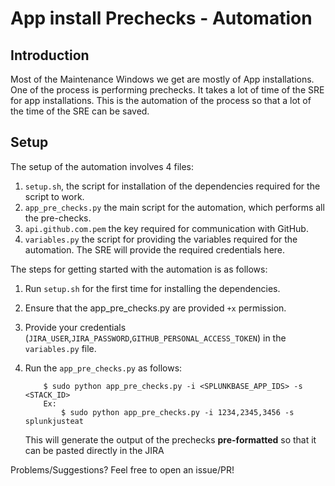 # App install Prechecks - Automation

## Introduction

Most of the Maintenance Windows we get are mostly of App installations. One of the process is performing prechecks. It takes a lot of time of the SRE for app installations. This is the automation of the process so that a lot of the time of the SRE can be saved.

## Setup

The setup of the automation involves 4 files:

1. `setup.sh`, the script for installation of the dependencies required for the script to work.
2. `app_pre_checks.py` the main script for the automation, which performs all the pre-checks.
3. `api.github.com.pem` the key required for communication with GitHub.
4. `variables.py` the script for providing the variables required for the automation. The SRE will provide the required credentials here.

The steps for getting started with the automation is as follows:

1. Run `setup.sh` for the first time for installing the dependencies.
2. Ensure that the app_pre_checks.py are provided `+x` permission.
3. Provide your credentials (`JIRA_USER`,`JIRA_PASSWORD`,`GITHUB_PERSONAL_ACCESS_TOKEN`) in the `variables.py` file.
4. Run the `app_pre_checks.py` as follows:

    ```
        $ sudo python app_pre_checks.py -i <SPLUNKBASE_APP_IDS> -s <STACK_ID>
        Ex:
            $ sudo python app_pre_checks.py -i 1234,2345,3456 -s splunkjusteat
    ```
    This will generate the output of the prechecks **pre-formatted** so that it can be pasted directly in the JIRA

Problems/Suggestions? Feel free to open an issue/PR!
